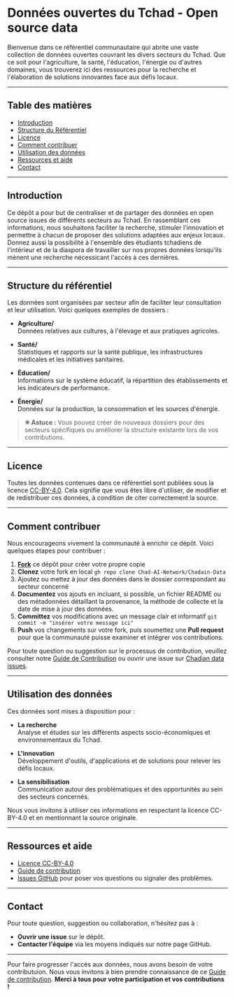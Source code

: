 # Données ouvertes du Tchad - Open source data

Bienvenue dans ce référentiel communautaire qui abrite une vaste collection de données ouvertes couvrant les divers secteurs du Tchad. Que ce soit pour l'agriculture, la santé, l'éducation, l'énergie ou d'autres domaines, vous trouverez ici des ressources pour la recherche et l'élaboration de solutions innovantes face aux défis locaux.

---

## Table des matières

- [Introduction](#introduction)
- [Structure du Référentiel](#structure-du-référentiel)
- [Licence](#licence)
- [Comment contribuer](#comment-contribuer)
- [Utilisation des données](#utilisation-des-données)
- [Ressources et aide](#ressources-et-aide)
- [Contact](#contact)

---

## Introduction

Ce dépôt a pour but de centraliser et de partager des données en open source issues de différents secteurs au Tchad. En rassemblant ces informations, nous souhaitons faciliter la recherche, stimuler l'innovation et permettre à chacun de proposer des solutions adaptées aux enjeux locaux.
Donnez aussi la possibilité à l'ensemble des étudiants tchadiens de l'intérieur et de la diaspora de travailler sur nos propres données lorsqu'ils mènent une recherche nécessicant l'accès à ces dernières. 

---

## Structure du référentiel

Les données sont organisées par secteur afin de faciliter leur consultation et leur utilisation. Voici quelques exemples de dossiers :

- **Agriculture/**  
  Données relatives aux cultures, à l'élevage et aux pratiques agricoles.

- **Santé/**  
  Statistiques et rapports sur la santé publique, les infrastructures médicales et les initiatives sanitaires.

- **Éducation/**  
  Informations sur le système éducatif, la répartition des établissements et les indicateurs de performance.

- **Énergie/**  
  Données sur la production, la consommation et les sources d'énergie.

> **✳ Astuce :** Vous pouvez créer de nouveaux dossiers pour des secteurs spécifiques ou améliorer la structure existante lors de vos contributions.

---

## Licence

Toutes les données contenues dans ce référentiel sont publiées sous la licence [CC-BY-4.0](https://creativecommons.org/licenses/by/4.0/). Cela signifie que vous êtes libre d'utiliser, de modifier et de redistribuer ces données, à condition de citer correctement la source.

---

## Comment contribuer 

Nous encourageons vivement la communauté à enrichir ce dépôt. Voici quelques étapes pour contribuer :
1. **[Fork](https://github.com/Chad-AI-Network/Chadain-Data/fork)** ce dépôt pour créer votre propre copie
2. **Clonez** votre fork en local `gh repo clone Chad-AI-Network/Chadain-Data`
3. Ajoutez ou mettez à jour des données dans le dossier correspondant au secteur concerné
4. **Documentez** vos ajouts en incluant, si possible, un fichier README ou des métadonnées détaillant la provenance, la méthode de collecte et la date de mise à jour des données.
5. **Committez** vos modifications avec un message clair et informatif `git commit -m "insérer votre message ici"`
6. **Push** vos changements sur votre fork, puis soumettez une **Pull request** pour que la communauté puisse examiner et intégrer vos contributions.

Pour toute question ou suggestion sur le processus de contribution, veuillez consulter notre [Guide de Contribution](CONTRIBUTING.md) ou ouvrir une issue sur [Chadian data issues](https://github.com/Chad-AI-Network/Chadain-Data/issues).

---

## Utilisation des données

Ces données sont mises à disposition pour :
- **La recherche**  
  Analyse et études sur les différents aspects socio-économiques et environnementaux du Tchad.

- **L'innovation**  
  Développement d'outils, d'applications et de solutions pour relever les défis locaux.

- **La sensibilisation**  
  Communication autour des problématiques et des opportunités au sein des secteurs concernés.

Nous vous invitons à utiliser ces informations en respectant la licence CC-BY-4.0 et en mentionnant la source originale.

---

## Ressources et aide

- [Licence CC-BY-4.0](https://creativecommons.org/licenses/by/4.0/)
- [Guide de contribution](CONTRIBUTING.md) 
- [Issues GitHub](https://github.com/votre-utilisateur/votre-repository/issues) pour poser vos questions ou signaler des problèmes.

---

## Contact

Pour toute question, suggestion ou collaboration, n'hésitez pas à :
- **Ouvrir une issue** sur le dépôt.
- **Contacter l'équipe** via les moyens indiqués sur notre page GitHub.

---

Pour faire progresser l'accès aux données, nous avons besoin de votre contributuion. Nous vous invitons à bien prendre connaissance de ce [Guide de contribution](CONTRIBUTING.md). 
**Merci à tous pour votre participation et vos contributions !**
